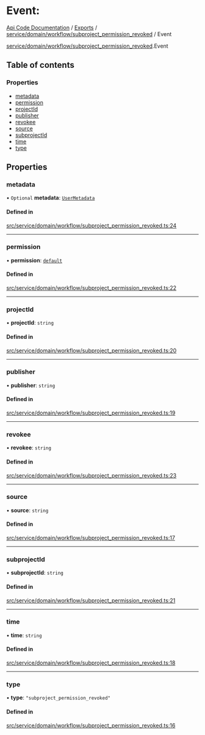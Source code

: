 # Event: 
 
[Api Code Documentation](../README.md) / [Exports](../modules.md) / [service/domain/workflow/subproject\_permission\_revoked](../modules/service_domain_workflow_subproject_permission_revoked.md) / Event

[service/domain/workflow/subproject\_permission\_revoked](../modules/service_domain_workflow_subproject_permission_revoked.md).Event

## Table of contents

### Properties

- [metadata](service_domain_workflow_subproject_permission_revoked.Event.md#metadata)
- [permission](service_domain_workflow_subproject_permission_revoked.Event.md#permission)
- [projectId](service_domain_workflow_subproject_permission_revoked.Event.md#projectid)
- [publisher](service_domain_workflow_subproject_permission_revoked.Event.md#publisher)
- [revokee](service_domain_workflow_subproject_permission_revoked.Event.md#revokee)
- [source](service_domain_workflow_subproject_permission_revoked.Event.md#source)
- [subprojectId](service_domain_workflow_subproject_permission_revoked.Event.md#subprojectid)
- [time](service_domain_workflow_subproject_permission_revoked.Event.md#time)
- [type](service_domain_workflow_subproject_permission_revoked.Event.md#type)

## Properties

### metadata

• `Optional` **metadata**: [`UserMetadata`](../modules/service_domain_metadata.md#usermetadata)

#### Defined in

[src/service/domain/workflow/subproject_permission_revoked.ts:24](https://github.com/openkfw/TruBudget/blob/90402cb/api/src/service/domain/workflow/subproject_permission_revoked.ts#L24)

___

### permission

• **permission**: [`default`](../modules/authz_intents.md#default)

#### Defined in

[src/service/domain/workflow/subproject_permission_revoked.ts:22](https://github.com/openkfw/TruBudget/blob/90402cb/api/src/service/domain/workflow/subproject_permission_revoked.ts#L22)

___

### projectId

• **projectId**: `string`

#### Defined in

[src/service/domain/workflow/subproject_permission_revoked.ts:20](https://github.com/openkfw/TruBudget/blob/90402cb/api/src/service/domain/workflow/subproject_permission_revoked.ts#L20)

___

### publisher

• **publisher**: `string`

#### Defined in

[src/service/domain/workflow/subproject_permission_revoked.ts:19](https://github.com/openkfw/TruBudget/blob/90402cb/api/src/service/domain/workflow/subproject_permission_revoked.ts#L19)

___

### revokee

• **revokee**: `string`

#### Defined in

[src/service/domain/workflow/subproject_permission_revoked.ts:23](https://github.com/openkfw/TruBudget/blob/90402cb/api/src/service/domain/workflow/subproject_permission_revoked.ts#L23)

___

### source

• **source**: `string`

#### Defined in

[src/service/domain/workflow/subproject_permission_revoked.ts:17](https://github.com/openkfw/TruBudget/blob/90402cb/api/src/service/domain/workflow/subproject_permission_revoked.ts#L17)

___

### subprojectId

• **subprojectId**: `string`

#### Defined in

[src/service/domain/workflow/subproject_permission_revoked.ts:21](https://github.com/openkfw/TruBudget/blob/90402cb/api/src/service/domain/workflow/subproject_permission_revoked.ts#L21)

___

### time

• **time**: `string`

#### Defined in

[src/service/domain/workflow/subproject_permission_revoked.ts:18](https://github.com/openkfw/TruBudget/blob/90402cb/api/src/service/domain/workflow/subproject_permission_revoked.ts#L18)

___

### type

• **type**: ``"subproject_permission_revoked"``

#### Defined in

[src/service/domain/workflow/subproject_permission_revoked.ts:16](https://github.com/openkfw/TruBudget/blob/90402cb/api/src/service/domain/workflow/subproject_permission_revoked.ts#L16)
